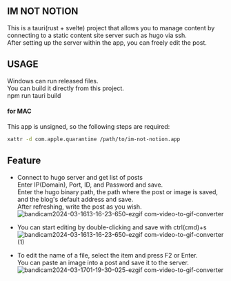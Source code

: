 ## IM NOT NOTION
This is a tauri(rust + svelte) project that allows you to manage content by connecting to a static content site server such as hugo via ssh.   
After setting up the server within the app, you can freely edit the post.   

## USAGE
Windows can run released files.   
You can build it directly from this project.   
npm run tauri build   

#### for MAC
This app is unsigned, so the following steps are required:
```bash
xattr -d com.apple.quarantine /path/to/im-not-notion.app
```


## Feature
* Connect to hugo server and get list of posts   
Enter IP(Domain), Port, ID, and Password and save.   
Enter the hugo binary path, the path where the post or image is saved, and the blog's default address and save.   
After refreshing, write the post as you wish.   
![bandicam2024-03-1613-16-23-650-ezgif com-video-to-gif-converter](https://github.com/parktest0325/im-not-notion/assets/52898964/3d386015-b63e-4a93-a18b-2a5b35349b34)

* You can start editing by double-clicking and save with ctrl(cmd)+s   
![bandicam2024-03-1613-16-23-650-ezgif com-video-to-gif-converter (1)](https://github.com/parktest0325/im-not-notion/assets/52898964/e9896ec0-0edf-434b-81a0-8e87ee18d778)

* To edit the name of a file, select the item and press F2 or Enter.    
You can paste an image into a post and save it to the server. 
![bandicam2024-03-1701-19-30-025-ezgif com-video-to-gif-converter](https://github.com/parktest0325/im-not-notion/assets/52898964/b9854bf4-06ca-4f88-b173-4259ee312799)
